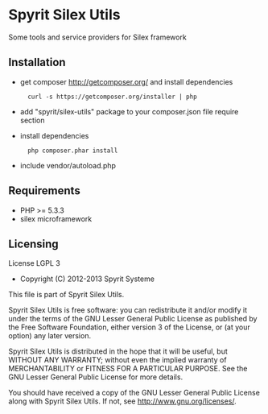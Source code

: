 Spyrit Silex Utils
==================

Some tools and service providers for Silex framework

Installation
------------

* get composer http://getcomposer.org/ and install dependencies

        curl -s https://getcomposer.org/installer | php

* add "spyrit/silex-utils" package to your composer.json file require section

* install dependencies
    
        php composer.phar install

* include vendor/autoload.php

Requirements
------------

* PHP >= 5.3.3
* silex microframework

Licensing
---------

License LGPL 3

* Copyright (C) 2012-2013 Spyrit Systeme

This file is part of Spyrit Silex Utils.

Spyrit Silex Utils is free software: you can redistribute it and/or modify
it under the terms of the GNU Lesser General Public License as published by
the Free Software Foundation, either version 3 of the License, or
(at your option) any later version.

Spyrit Silex Utils is distributed in the hope that it will be useful,
but WITHOUT ANY WARRANTY; without even the implied warranty of
MERCHANTABILITY or FITNESS FOR A PARTICULAR PURPOSE.  See the
GNU Lesser General Public License for more details.

You should have received a copy of the GNU Lesser General Public License
along with Spyrit Silex Utils.  If not, see <http://www.gnu.org/licenses/>.




